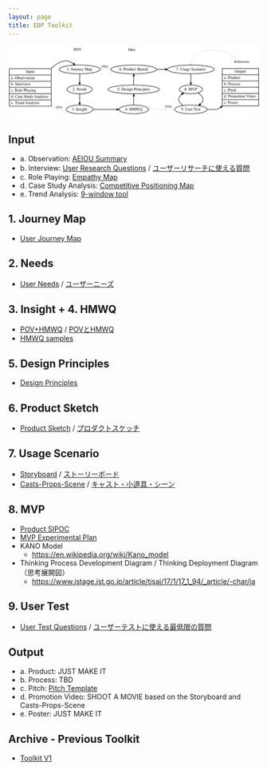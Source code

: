 ```yaml
---
layout: page
title: EDP Toolkit
---
```


![EDP Toolkit](edp-toolkit.png)

## Input

- a. Observation: [AEIOU Summary](aeiou.pdf)
- b. Interview: [User Research Questions](user-research-questions.pdf) / [ユーザーリサーチに使える質問](user-research-questions_ja.pdf)
- c. Role Playing: [Empathy Map](empathy-map)
- d. Case Study Analysis: [Competitive Positioning Map](competitive-positioning-map.pdf)
- e. Trend Analysis: [9-window tool](9-window-tool.pdf)

## 1. Journey Map

- [User Journey Map](user-journey-map.pdf)

## 2. Needs

- [User Needs](user-needs.pdf) / [ユーザーニーズ](user-needs_ja.pdf)

## 3. Insight + 4. HMWQ

- [POV+HMWQ](pov-hmwq.pdf) / [POVとHMWQ](pov-hmwq_ja.pdf)
- [HMWQ samples](hmwq_samples.pdf)

## 5. Design Principles

- [Design Principles](design-principles.pdf)

## 6. Product Sketch

- [Product Sketch](product-sketch.pdf) / [プロダクトスケッチ](product-sketch_ja.pdf)

## 7. Usage Scenario

- [Storyboard](storyboard.pdf) / [ストーリーボード](storyboard_ja.pdf)
- [Casts-Props-Scene](cps.pdf) / [キャスト・小道具・シーン](cps_ja.pdf)

## 8. MVP

- [Product SIPOC](sipoc.pdf)
- [MVP Experimental Plan](mvp-plan.pdf)
- KANO Model
  - <https://en.wikipedia.org/wiki/Kano_model>
- Thinking Process Development Diagram / Thinking Deployment Diagram （思考展開図）
  - <https://www.jstage.jst.go.jp/article/tjsai/17/1/17_1_94/_article/-char/ja>

## 9. User Test

- [User Test Questions](user-test-questions.pdf) / [ユーザーテストに使える最低限の質問](user-test-questions_ja.pdf)

## Output

- a. Product: JUST MAKE IT
- b. Process: TBD
- c. Pitch: [Pitch Template](/resources/pitch-template/)
- d. Promotion Video: SHOOT A MOVIE based on the Storyboard and Casts-Props-Scene
- e. Poster: JUST MAKE IT

## Archive - Previous Toolkit

- [Toolkit V1](/toolkit_v1/)
